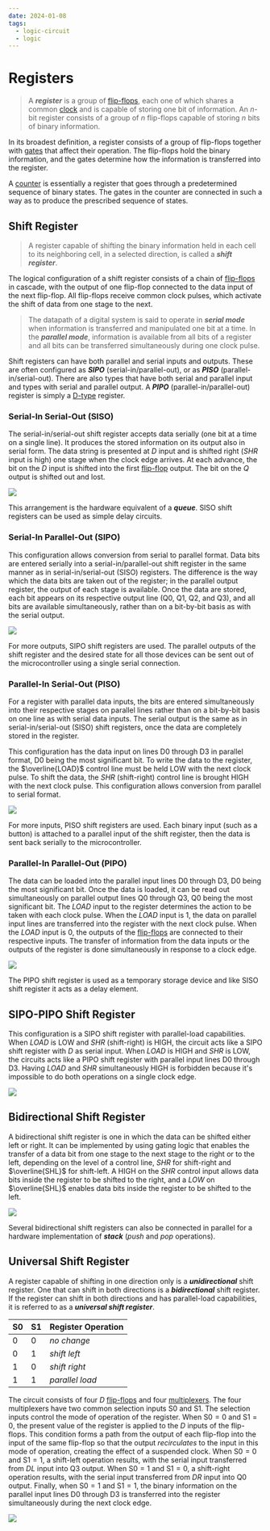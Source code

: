 ```yaml
---
date: 2024-01-08
tags:
  - logic-circuit
  - logic
---
```


# Registers

> A ***register*** is a group of [flip-flops](16847013.md), each one of which shares a common [clock](8a2342ad.md) and is capable of storing one bit of information. An $n$-bit register consists of a group of $n$ flip-flops capable of storing $n$ bits of binary information.

In its broadest definition, a register consists of a group of flip-flops together with [gates](afcc79cf.md) that affect their operation. The flip-flops hold the binary information, and the gates determine how the information is transferred into the register.

A [counter](f8d9b76c.md) is essentially a register that goes through a predetermined sequence of binary states. The gates in the counter are connected in such a way as to produce the prescribed sequence of states.

## Shift Register

> A register capable of shifting the binary information held in each cell to its neighboring cell, in a selected direction, is called a ***shift register***.

The logical configuration of a shift register consists of a chain of [flip-flops](16847013.md) in cascade, with the output of one flip-flop connected to the data input of the next flip-flop. All flip-flops receive common clock pulses, which activate the shift of data from one stage to the next.

> The datapath of a digital system is said to operate in ***serial mode*** when information is transferred and manipulated one bit at a time. In the ***parallel mode***, information is available from all bits of a register and all bits can be transferred simultaneously during one clock pulse.

Shift registers can have both parallel and serial inputs and outputs. These are often configured as ***SIPO*** (serial-in/parallel-out), or as ***PISO*** (parallel-in/serial-out). There are also types that have both serial and parallel input and types with serial and parallel output. A ***PIPO*** (parallel-in/parallel-out) register is simply a [D-type](16847013.md) register.

### Serial-In Serial-Out (SISO)

The serial-in/serial-out shift register accepts data serially (one bit at a time on a single line). It produces the stored information on its output also in serial form. The data string is presented at $D$ input and is shifted right ($SHR$ input is high) one stage when the clock edge arrives. At each advance, the bit on the $D$ input is shifted into the first [flip-flop](16847013.md) output. The bit on the $Q$ output is shifted out and lost.

![](./media/siso-shift-register.svg)

This arrangement is the hardware equivalent of a ***queue***. SISO shift registers can be used as simple delay circuits.

### Serial-In Parallel-Out (SIPO)

This configuration allows conversion from serial to parallel format. Data bits are entered serially into a serial-in/parallel-out shift register in the same manner as in serial-in/serial-out (SISO) registers. The difference is the way which the data bits are taken out of the register; in the parallel output register, the output of each stage is available. Once the data are stored, each bit appears on its respective output line ($\mathrm{Q0}$, $\mathrm{Q1}$, $\mathrm{Q2}$, and $\mathrm{Q3}$), and all bits are available simultaneously, rather than on a bit-by-bit basis as with the serial output.

![](./media/sipo-shift-register.svg)

For more outputs, SIPO shift registers are used. The parallel outputs of the shift register and the desired state for all those devices can be sent out of the microcontroller using a single serial connection.

### Parallel-In Serial-Out (PISO)

For a register with parallel data inputs, the bits are entered simultaneously into their respective stages on parallel lines rather than on a bit-by-bit basis on one line as with serial data inputs. The serial output is the same as in serial-in/serial-out (SISO) shift registers, once the data are completely stored in the register.

This configuration has the data input on lines $\mathrm{D0}$ through $\mathrm{D3}$ in parallel format, $\mathrm{D0}$ being the most significant bit. To write the data to the register, the $\overline{LOAD}$ control line must be held LOW with the next clock pulse. To shift the data, the $SHR$ (shift-right) control line is brought HIGH with the next clock pulse. This configuration allows conversion from parallel to serial format.

![](./media/piso-shift-register.svg)

For more inputs, PISO shift registers are used. Each binary input (such as a button) is attached to a parallel input of the shift register, then the data is sent back serially to the microcontroller.

### Parallel-In Parallel-Out (PIPO)

The data can be loaded into the parallel input lines $\mathrm{D0}$ through $\mathrm{D3}$, $\mathrm{D0}$ being the most significant bit. Once the data is loaded, it can be read out simultaneously on parallel output lines $\mathrm{Q0}$ through $\mathrm{Q3}$, $\mathrm{Q0}$ being the most significant bit. The $LOAD$ input to the register determines the action to be taken with each clock pulse. When the $LOAD$ input is $1$, the data on parallel input lines are transferred into the register with the next clock pulse. When the $LOAD$ input is $0$, the outputs of the [flip-flops](16847013.md) are connected to their respective inputs. The transfer of information from the data inputs or the outputs of the register is done simultaneously in response to a clock edge.

![](./media/pipo-shift-register.svg)

The PIPO shift register is used as a temporary storage device and like SISO shift register it acts as a delay element.

## SIPO-PIPO Shift Register

This configuration is a SIPO shift register with parallel-load capabilities. When $LOAD$ is LOW and $SHR$ (shift-right) is HIGH, the circuit acts like a SIPO shift register with $D$ as serial input. When $LOAD$ is HIGH and $SHR$ is LOW, the circuits acts like a PIPO shift register with parallel input lines $\mathrm{D0}$ through $\mathrm{D3}$. Having $LOAD$ and $SHR$ simultaneously HIGH is forbidden because it's impossible to do both operations on a single clock edge.

![](./media/sipo-pipo-shift-register.svg)

## Bidirectional Shift Register

A bidirectional shift register is one in which the data can be shifted either left or right. It can be implemented by using gating logic that enables the transfer of a data bit from one stage to the next stage to the right or to the left, depending on the level of a control line, $SHR$ for shift-right and $\overline{SHL}$ for shift-left. A HIGH on the $SHR$ control input allows data bits inside the register to be shifted to the right, and a $LOW$ on $\overline{SHL}$ enables data bits inside the register to be shifted to the left.

![](./media/bidirectional-sipo-shift-register.svg)

Several bidirectional shift registers can also be connected in parallel for a hardware implementation of ***stack*** (*push* and *pop* operations).

## Universal Shift Register

A register capable of shifting in one direction only is a ***unidirectional*** shift register. One that can shift in both directions is a ***bidirectional*** shift register. If the register can shift in both directions and has parallel-load capabilities, it is referred to as a ***universal shift register***.

| $\mathrm{S0}$ | $\mathrm{S1}$ | $\textrm{Register Operation}$
| :- | :- | :- |
| $0$ | $0$ | $\textit{no change}$ |
| $0$ | $1$ | $\textit{shift left}$ |
| $1$ | $0$ | $\textit{shift right}$ |
| $1$ | $1$ | $\textit{parallel load}$ |

The circuit consists of four $D$ [flip-flops](16847013.md) and four [multiplexers](4f03e6fe.md). The four multiplexers have two common selection inputs $\mathrm{S0}$ and $\mathrm{S1}$. The selection inputs control the mode of operation of the register. When $\mathrm{S0} = 0$ and $\mathrm{S1} = 0$, the present value of the register is applied to the $D$ inputs of the flip-flops. This condition forms a path from the output of each flip-flop into the input of the same flip-flop so that the output *recirculates* to the input in this mode of operation, creating the effect of a suspended clock. When $\mathrm{S0} = 0$ and $\mathrm{S1} = 1$, a shift-left operation results, with the serial input transferred from $DL$ input into $\mathrm{Q3}$ output. When $\mathrm{S0} = 1$ and $\mathrm{S1} = 0$, a shift-right operation results, with the serial input transferred from $DR$ input into $\mathrm{Q0}$ output. Finally, when $\mathrm{S0} = 1$ and $\mathrm{S1} = 1$, the binary information on the parallel input lines $\mathrm{D0}$ through $\mathrm{D3}$ is transferred into the register simultaneously during the next clock edge.

![](./media/universal-shift-register.svg)
